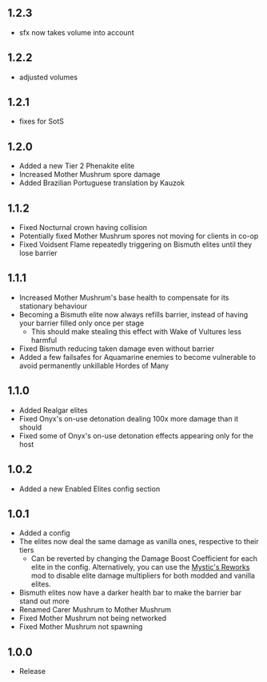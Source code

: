 ## 1.2.3
* sfx now takes volume into account
## 1.2.2
* adjusted volumes
## 1.2.1
* fixes for SotS
## 1.2.0
* Added a new Tier 2 Phenakite elite
* Increased Mother Mushrum spore damage
* Added Brazilian Portuguese translation by Kauzok
## 1.1.2
* Fixed Nocturnal crown having collision
* Potentially fixed Mother Mushrum spores not moving for clients in co-op
* Fixed Voidsent Flame repeatedly triggering on Bismuth elites until they lose barrier
## 1.1.1
* Increased Mother Mushrum's base health to compensate for its stationary behaviour
* Becoming a Bismuth elite now always refills barrier, instead of having your barrier filled only once per stage
	* This should make stealing this effect with Wake of Vultures less harmful
* Fixed Bismuth reducing taken damage even without barrier
* Added a few failsafes for Aquamarine enemies to become vulnerable to avoid permanently unkillable Hordes of Many
## 1.1.0
* Added Realgar elites
* Fixed Onyx's on-use detonation dealing 100x more damage than it should
* Fixed some of Onyx's on-use detonation effects appearing only for the host
## 1.0.2
* Added a new Enabled Elites config section
## 1.0.1
* Added a config
* The elites now deal the same damage as vanilla ones, respective to their tiers
	* Can be reverted by changing the Damage Boost Coefficient for each elite in the config. Alternatively, you can use the [Mystic's Reworks](https://thunderstore.io/package/TheMysticSword/MysticsReworks/) mod to disable elite damage multipliers for both modded and vanilla elites.
* Bismuth elites now have a darker health bar to make the barrier bar stand out more
* Renamed Carer Mushrum to Mother Mushrum
* Fixed Mother Mushrum not being networked
* Fixed Mother Mushrum not spawning
## 1.0.0
* Release
